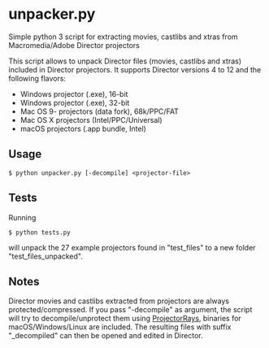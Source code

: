 # unpacker.py
Simple python 3 script for extracting movies, castlibs and xtras from Macromedia/Adobe Director projectors

This script allows to unpack Director files (movies, castlibs and xtras) included in Director projectors.
It supports Director versions 4 to 12 and the following flavors:

* Windows projector (.exe), 16-bit
* Windows projector (.exe), 32-bit
* Mac OS 9- projectors (data fork), 68k/PPC/FAT
* Mac OS X projectors (Intel/PPC/Universal)
* macOS projectors (.app bundle, Intel)

## Usage

```
$ python unpacker.py [-decompile] <projector-file>
```

## Tests

Running

```
$ python tests.py
```

will unpack the 27 example projectors found in "test_files" to a new folder "test_files_unpacked".

## Notes

Director movies and castlibs extracted from projectors are always protected/compressed. If you pass "-decompile" as argument, the script will try to decompile/unprotect them using [ProjectorRays](https://github.com/ProjectorRays/ProjectorRays), binaries for macOS/Windows/Linux are included. The resulting files with suffix "_decompiled" can then be opened and edited in Director.
